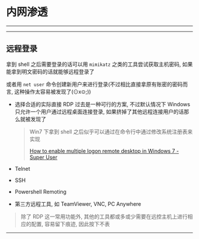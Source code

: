 # 内网渗透

---





---

## 远程登录

拿到 shell 之后需要登录的话可以用 `mimikatz` 之类的工具尝试获取主机密码, 如果能拿到明文密码的话就能够远程登录了

或者用 `net user` 命令创建新用户来进行登录(不过相比直接拿原有账密的密码而言, 这种操作太容易被发现了(⊙x⊙;))

- 选择合适的实际直接 RDP 过去是一种可行的方案, 不过默认情况下 Windows 只允许一个用户通过远程桌面连接登录, 如果挤掉了其他远程连接用户的话那么就被发现了

  > Win7 下拿到 shell 之后似乎可以通过在命令行中通过修改系统注册表来实现
  >
  > [How to enable multiple logon remote desktop in Windows 7 - Super User](https://superuser.com/questions/64171/how-to-enable-multiple-logon-remote-desktop-in-windows-7)

- Telnet

- SSH

- Powershell Remoting

- 第三方远程工具, 如 TeamViewer, VNC, PC Anywhere

> 除了 RDP 这一常用功能外, 其他的工具都或多或少需要在远控主机上进行相应的配置, 容易留下痕迹, 因此按下不表

---

